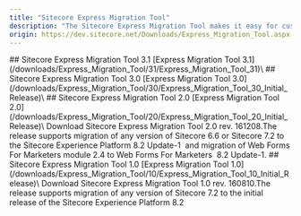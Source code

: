 ```yaml
---
title: "Sitecore Express Migration Tool"
description: "The Sitecore Express Migration Tool makes it easy for customers to help migrate older instances to the latest version of Sitecore Experience Platform without the need to gradually upgrade from version to version."
origin: https://dev.sitecore.net/Downloads/Express_Migration_Tool.aspx
---
```


<Card variant='outlineRaised' px={0} mb={8}>
<CardHeader>
## Sitecore Express Migration Tool 3.1
</CardHeader>
<CardBody>
[Express Migration Tool 3.1](/downloads/Express_Migration_Tool/31/Express_Migration_Tool_31)\

</CardBody>          
</Card>
<Card variant='outlineRaised' px={0} mb={8}>
<CardHeader>
## Sitecore Express Migration Tool 3.0
</CardHeader>
<CardBody>
[Express Migration Tool 3.0](/downloads/Express_Migration_Tool/30/Express_Migration_Tool_30_Initial_Release)\

</CardBody>          
</Card>
<Card variant='outlineRaised' px={0} mb={8}>
<CardHeader>
## Sitecore Express Migration Tool 2.0
</CardHeader>
<CardBody>
[Express Migration Tool 2.0](/downloads/Express_Migration_Tool/20/Express_Migration_Tool_20_Initial_Release)\
Download Sitecore Express Migration Tool 2.0 rev. 161208.The release supports migration of any version of Sitecore 6.6 or Sitecore 7.2 to the Sitecore Experience Platform 8.2 Update-1  and migration of Web Forms For Marketers module 2.4 to Web Forms For Marketers  8.2 Update-1.


</CardBody>          
</Card>
<Card variant='outlineRaised' px={0} mb={8}>
<CardHeader>
## Sitecore Express Migration Tool 1.0
</CardHeader>
<CardBody>
[Express Migration Tool 1.0](/downloads/Express_Migration_Tool/10/Express_Migration_Tool_10_Initial_Release)\
Download Sitecore Express Migration Tool 1.0 rev. 160810.The release supports migration of any version of Sitecore 7.2 to the initial release of the Sitecore Experience Platform 8.2


</CardBody>          
</Card>